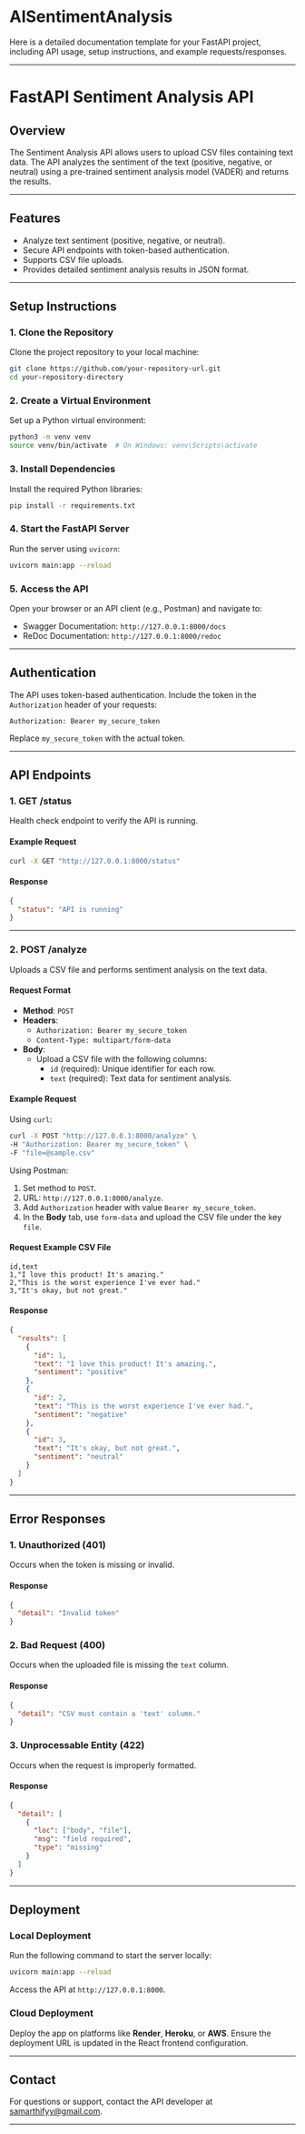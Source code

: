# AISentimentAnalysis
Here is a detailed documentation template for your FastAPI project, including API usage, setup instructions, and example requests/responses.

---

# **FastAPI Sentiment Analysis API**

## **Overview**
The Sentiment Analysis API allows users to upload CSV files containing text data. The API analyzes the sentiment of the text (positive, negative, or neutral) using a pre-trained sentiment analysis model (VADER) and returns the results.

---

## **Features**
- Analyze text sentiment (positive, negative, or neutral).
- Secure API endpoints with token-based authentication.
- Supports CSV file uploads.
- Provides detailed sentiment analysis results in JSON format.

---

## **Setup Instructions**

### **1. Clone the Repository**
Clone the project repository to your local machine:
```bash
git clone https://github.com/your-repository-url.git
cd your-repository-directory
```

### **2. Create a Virtual Environment**
Set up a Python virtual environment:
```bash
python3 -m venv venv
source venv/bin/activate  # On Windows: venv\Scripts\activate
```

### **3. Install Dependencies**
Install the required Python libraries:
```bash
pip install -r requirements.txt
```

### **4. Start the FastAPI Server**
Run the server using `uvicorn`:
```bash
uvicorn main:app --reload
```

### **5. Access the API**
Open your browser or an API client (e.g., Postman) and navigate to:
- Swagger Documentation: `http://127.0.0.1:8000/docs`
- ReDoc Documentation: `http://127.0.0.1:8000/redoc`

---

## **Authentication**
The API uses token-based authentication. Include the token in the `Authorization` header of your requests:
```text
Authorization: Bearer my_secure_token
```
Replace `my_secure_token` with the actual token.

---

## **API Endpoints**

### **1. GET /status**
Health check endpoint to verify the API is running.

#### **Example Request**
```bash
curl -X GET "http://127.0.0.1:8000/status"
```

#### **Response**
```json
{
  "status": "API is running"
}
```

---

### **2. POST /analyze**
Uploads a CSV file and performs sentiment analysis on the text data.

#### **Request Format**
- **Method**: `POST`
- **Headers**:
  - `Authorization: Bearer my_secure_token`
  - `Content-Type: multipart/form-data`
- **Body**:
  - Upload a CSV file with the following columns:
    - `id` (required): Unique identifier for each row.
    - `text` (required): Text data for sentiment analysis.

#### **Example Request**
Using `curl`:
```bash
curl -X POST "http://127.0.0.1:8000/analyze" \
-H "Authorization: Bearer my_secure_token" \
-F "file=@sample.csv"
```

Using Postman:
1. Set method to `POST`.
2. URL: `http://127.0.0.1:8000/analyze`.
3. Add `Authorization` header with value `Bearer my_secure_token`.
4. In the **Body** tab, use `form-data` and upload the CSV file under the key `file`.

#### **Request Example CSV File**
```csv
id,text
1,"I love this product! It's amazing."
2,"This is the worst experience I've ever had."
3,"It's okay, but not great."
```

#### **Response**
```json
{
  "results": [
    {
      "id": 1,
      "text": "I love this product! It's amazing.",
      "sentiment": "positive"
    },
    {
      "id": 2,
      "text": "This is the worst experience I've ever had.",
      "sentiment": "negative"
    },
    {
      "id": 3,
      "text": "It's okay, but not great.",
      "sentiment": "neutral"
    }
  ]
}
```

---

## **Error Responses**

### **1. Unauthorized (401)**
Occurs when the token is missing or invalid.

#### **Response**
```json
{
  "detail": "Invalid token"
}
```

### **2. Bad Request (400)**
Occurs when the uploaded file is missing the `text` column.

#### **Response**
```json
{
  "detail": "CSV must contain a 'text' column."
}
```

### **3. Unprocessable Entity (422)**
Occurs when the request is improperly formatted.

#### **Response**
```json
{
  "detail": [
    {
      "loc": ["body", "file"],
      "msg": "field required",
      "type": "missing"
    }
  ]
}
```

---

## **Deployment**
### **Local Deployment**
Run the following command to start the server locally:
```bash
uvicorn main:app --reload
```
Access the API at `http://127.0.0.1:8000`.

### **Cloud Deployment**
Deploy the app on platforms like **Render**, **Heroku**, or **AWS**. Ensure the deployment URL is updated in the React frontend configuration.

---

## **Contact**
For questions or support, contact the API developer at [samarthifyy@gmail.com](mailto:samarthifyy@gmail.com).

---

